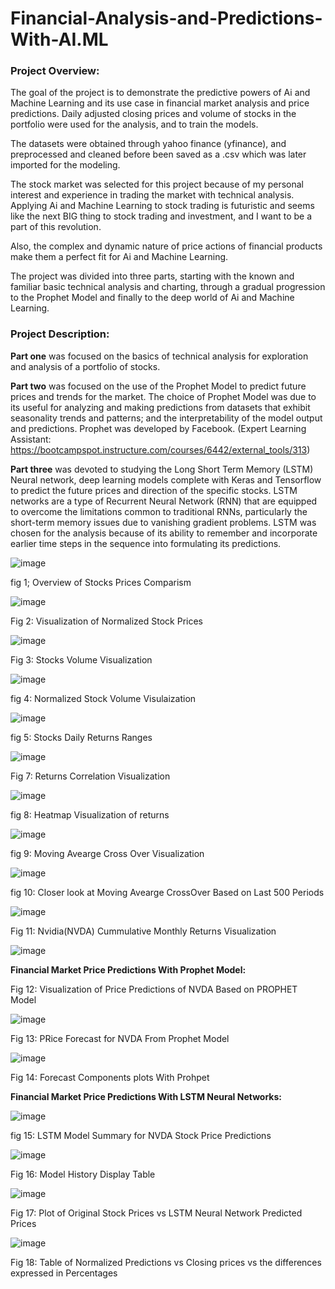 # Financial-Analysis-and-Predictions-With-AI.ML

### **Project Overview:**

The goal of the project is to demonstrate the predictive powers of Ai and Machine Learning and its use case in financial market analysis and price predictions. Daily adjusted closing prices and volume of stocks in the portfolio were used for the analysis, and to train the models.

The datasets were obtained through yahoo finance (yfinance), and preprocessed and cleaned before been saved as a .csv which was later imported for the modeling.

The stock market was selected for this project because of my personal interest and experience in trading the market with technical analysis. Applying Ai and Machine Learning to stock trading is futuristic and seems like the next BIG thing to stock trading and investment, and I want to be a part of this revolution. 

Also, the complex and dynamic nature of price actions of financial products make them a perfect fit for Ai and Machine Learning.

The project was divided into three parts, starting with the known and familiar basic technical analysis and charting, through a gradual progression to the Prophet Model and finally to the deep world of Ai and Machine Learning.


### **Project Description:**

**Part one** was focused on the basics of technical analysis for exploration and analysis of a portfolio of stocks.

**Part two** was focused on the use of the Prophet Model to predict future prices and trends for the market. The choice of Prophet Model was due to its useful for analyzing and making predictions from datasets that exhibit seasonality trends and patterns; and the interpretability of the model output and predictions. Prophet  was developed by Facebook.
(Expert Learning Assistant: https://bootcampspot.instructure.com/courses/6442/external_tools/313)

**Part three** was devoted to studying the Long Short Term Memory (LSTM) Neural network, deep learning models complete with Keras and Tensorflow to predict the future prices and direction of the specific stocks. LSTM networks are a type of Recurrent Neural Network (RNN) that are equipped to overcome the limitations common to traditional RNNs, particularly the short-term memory issues due to vanishing gradient problems. LSTM was chosen for the analysis because of its ability to remember and incorporate earlier time steps in the sequence into formulating its predictions.


![image](https://github.com/user-attachments/assets/2a42ed28-96d5-42a2-bb91-2c48f9b54afd)

fig 1; Overview of Stocks Prices Comparism

![image](https://github.com/user-attachments/assets/e3a72b15-6143-4f9a-a13d-676c4413381e)

Fig 2: Visualization of Normalized Stock Prices

![image](https://github.com/user-attachments/assets/78dbf2c8-58e2-4c97-84c3-48cff83754dd)

Fig 3: Stocks Volume Visualization

![image](https://github.com/user-attachments/assets/739f8577-8620-44b8-a29c-d6a2a2f9a4b9)

fig 4: Normalized Stock Volume Visulaization

![image](https://github.com/user-attachments/assets/97c8e6f7-d8db-4d5f-92cf-b56040f06d90)

fig 5: Stocks Daily Returns Ranges 



![image](https://github.com/user-attachments/assets/2d20fd75-34cb-4f55-843c-5e21aa643949)

Fig 7: Returns Correlation Visualization


![image](https://github.com/user-attachments/assets/82c8acb5-6ea4-4d9a-ace7-8cb1f0ca9b38)

fig 8: Heatmap Visualization of returns

![image](https://github.com/user-attachments/assets/8fe76c2b-9a95-40b6-9d27-31d90bb48763)

fig 9: Moving Avearge Cross Over Visualization

![image](https://github.com/user-attachments/assets/f8001bd4-031e-46ee-bc3a-f94778e1f233)

fig 10: Closer look at Moving Avearge CrossOver Based on Last 500 Periods

![image](https://github.com/user-attachments/assets/6dc4fb9c-d58a-4924-9340-b56559c0e6f2)

Fig 11: Nvidia(NVDA) Cummulative Monthly Returns Visualization 

![image](https://github.com/user-attachments/assets/b49b8a5c-f1c2-421a-b5ce-5ac29e3550f9)

**Financial Market Price Predictions With Prophet Model:**

Fig 12: Visualization of Price Predictions of NVDA Based on PROPHET Model

![image](https://github.com/user-attachments/assets/0ec53bb5-4ac5-4809-be51-30849227151f)

Fig 13: PRice Forecast for NVDA From Prophet Model  

![image](https://github.com/user-attachments/assets/36fd11d1-653c-48a0-9b01-a647f2e3c3d4)

Fig 14: Forecast Components plots With Prohpet

**Financial Market Price Predictions With LSTM Neural Networks:**

![image](https://github.com/user-attachments/assets/61e3a609-74b0-4f3f-ac0c-ff22348fd6db)

fig 15: LSTM Model Summary for NVDA Stock Price Predictions

![image](https://github.com/user-attachments/assets/c1d22d35-d7a3-4691-81ce-3f6243cf4891)

Fig 16: Model History Display Table

![image](https://github.com/user-attachments/assets/e0f97eeb-c208-4a4a-8618-9585d6847827)

Fig 17: Plot of Original Stock Prices vs LSTM Neural Network Predicted Prices

![image](https://github.com/user-attachments/assets/8907dec2-7e06-4a6a-86a4-c20bf60adb5c)

Fig 18: Table of Normalized Predictions vs Closing prices vs the differences expressed in Percentages

